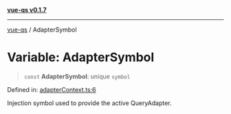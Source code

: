 [**vue-qs v0.1.7**](../README.md)

***

[vue-qs](../README.md) / AdapterSymbol

# Variable: AdapterSymbol

> `const` **AdapterSymbol**: unique `symbol`

Defined in: [adapterContext.ts:6](https://github.com/iamsomraj/vue-qs/blob/8dd8b9116f5f79adc1bc1b23a2ea361a3c83a0ab/src/adapterContext.ts#L6)

Injection symbol used to provide the active QueryAdapter.
